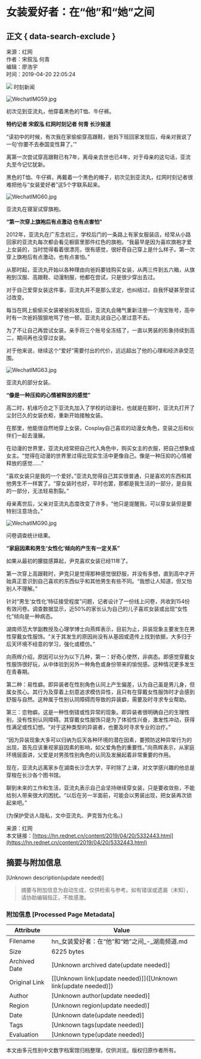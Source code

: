 # 女装爱好者：在“他”和“她”之间

## 正文 { data-search-exclude }


来源：红网  
作者：宋叙泓 何青  
编辑：廖浩宇  
时间：2019-04-20 22:05:24

![](//j.rednet.cn/images/qr-shike1.png) 时刻新闻

![WechatIMG59.jpg](https://img.rednet.cn/2019/04-20/b9ae0024-7456-47a9-9968-90b71cbc4433.jpg)

初次见到亚流丸，他穿着黑色的T恤、牛仔裤。

**特约记者 宋叙泓 红网时刻记者 何青 长沙报道**

“读初中的时候，有次我在家偷偷穿高跟鞋，爸妈下班回家发现后，母亲对我说了一句‘你要不去泰国变性算了。’”

离第一次尝试穿高跟鞋已有7年，离母亲去世也已4年，对于母亲的这句话，亚流丸至今记忆犹新。

黑色的T恤、牛仔裤，再戴着一个黑色的帽子，初次见到亚流丸，红网时刻记者很难把他与“女装爱好者”这5个字联系起来。

![WechatIMG60.jpg](https://img.rednet.cn/2019/04-20/d61c27e4-229c-4cd0-94bd-5ef1e9f370ed.jpg)

亚流丸在寝室试穿旗袍。

**“第一次穿上旗袍后有点激动 也有点害怕”**

2012年，亚流丸在广东念初三，学校后门的一条路上有家女服装店，经常从小路回家的亚流丸每次都会看见橱窗里那件红色的旗袍。“我最早是因为喜欢旗袍才爱上女装的，当时觉得看着很漂亮，很有感觉，很好奇自己穿上是什么样子。第一次穿上旗袍后有点激动，也有点害怕。”

从那时起，亚流丸开始以各种理由向爸妈要钱购买女装，从两三件到五六箱，从旗袍到汉服、高跟鞋、动漫制服，他都在尝试，只是很少穿出去过。

对于自己爱穿女装这件事，亚流丸并不是那么坚定，也纠结过，自我怀疑甚至尝试过改变。

每当在网上偷偷买女装被爸妈发现后，亚流丸会赌气重新注册一个淘宝账号，高中时有一次爸妈狠狠地骂了他一顿，亚流丸说自己心里过意不去。

为了不让自己再尝试女装，亲手将三个账号全冻结了，一直以男装的形象持续到高二，期间再也没穿过女装。

对于他来说，继续这个“爱好”需要付出的代价，远远超出了他的心理和经济承受范围。

![WechatIMG63.jpg](https://img.rednet.cn/2019/04-20/be371dee-1b2f-4b87-9779-633521facc3b.jpg)

亚流丸的部分女装。

**“像是一种压抑的心情被释放的感觉”**

高二时，机缘巧合之下亚流丸加入了学校的动漫社，也就是在那时，亚流丸打开了尘封已久的女装衣柜，重新开始接触女装。

在那里，他能很自然地穿上女装，Cosplay自己喜欢的动漫女角色，变装之后和伙伴们一起去漫展。

在动漫的世界里，亚流丸经常把自己代入角色中，购买女主的衣服，把自己想象成女主。“觉得在动漫的世界里过得比现实生活中更像自己。像是一种压抑的心情被释放的感觉……”

“喜欢女装只是我的一个爱好。”亚流丸觉得自己其实很普通，只是喜欢的东西和其他男生不一样罢了。“穿女装时也好，平时也罢，那都是我生活的一部分，是自我的一部分，无法轻易割裂。”

母亲离世后，父亲对亚流丸态度改变了许多，“他只是提醒我，可以穿女装但是要特别注意场合。”

![WechatIMG90.jpg](https://img.rednet.cn/2019/04-20/693be9c4-5685-47c9-9cc1-a46acef8907e.jpg)

问卷调查统计结果。

**“家庭因素和男生‘女性化’倾向的产生有一定关系”**

如果从最初的朦胧感算起，尹克喜欢女装已经11年了。

第一次穿上高跟鞋时，尹克只是觉得那种感觉很舒服，并没有多想，直到高中才开始真正意识到自己喜欢的东西似乎和其他男生有些不同。“我想让人知道，但又怕别人不理解。”

针对“男生‘女性化’特征接受程度”问题，记者设计了一份线上问卷，共收到154份有效问卷。调查数据显示，近50%的家长认为自己的儿子喜欢女装或出现“女性化”倾向是一种病态。

湖南师范大学副教授及心理学博士向燕辉表示，目前为止，异装现象主要发生在男性穿戴女性服饰。“关于其发生的原因尚没有从基因或遗传上找到依据，大多归于后天环境不经意的学习，强化或模仿。”

向燕辉介绍，原因可以分为以下几种，第一：好奇心使然，非病态。即感觉穿戴女性服饰很好玩，从中体验到另外一种角色或身份带来的愉悦感。这种情况更多发生在青春期。

第二种：易性癖。即异装者在性别角色认同上产生偏差，认为自己虽是男儿身，但属女孩心。其行为及穿着上刻意追求模仿异性，且只有在穿戴女性服饰时才会感到舒服与自然。这种属于性别认同障碍而导致的异装癖，需要及时寻求专业帮助。

第三：恋物癖。这是一种性倒错或性异常的现象。即异装者很明确自己的生理性别，没有性别认同障碍。其穿戴女性服饰只是为了体验性兴奋，激发性冲动，获得性满足或性幻想。“对于这种类型的异装者，也要及时寻求专业的治疗。”

“因为异装现象大多可以归纳为后天各种环境的潜在因素，要预防这种异常行为的出现，首先应该重视家庭因素的影响，如父爱角色的重要性。”向燕辉表示，从家庭环境层面讲，父爱是对男孩性别角色的认同及发展起着非常重要的作用。

现在，亚流丸远离家乡在湖南长沙念大学，平时除了上课，对文学感兴趣的他总是穿梭在长沙各个图书馆。

聊到未来的工作和生活，亚流丸表示自己会坚持继续穿女装，只是要收敛些，不能给别人带来很大的困扰。“以后在另一半面前，可能会以男装出现，把女装再次锁起来吧。”

(为保护受访人隐私，文中亚流丸、尹克皆为化名。)

来源：红网  
本文链接：[https://hn.rednet.cn/content/2019/04/20/5332443.html](https://hn.rednet.cn/content/2019/04/20/5332443.html)
<!-- tcd_original_link https://hn.rednet.cn/content/2019/04/20/5332443.html -->


## 摘要与附加信息

<!-- tcd_abstract -->
[Unknown description(update needed)]
<!-- tcd_abstract_end -->

> 摘要与附加信息为自动生成，仅供检索与参考。如有错误或遗漏（未知），请协助编辑指正，不胜感激。

### 附加信息 [Processed Page Metadata]

| Attribute       | Value                                  |
|-----------------|----------------------------------------|
| Filename        | hn_女装爱好者：在“他”和“她”之间_-_湖南频道.md                             |
| Size            | 6225 bytes                           |
| Archived Date   | [Unknown archived date(update needed)]                             |
| Original Link   | [[Unknown link(update needed)]]([Unknown link(update needed)])                       |
| Author          | [Unknown author(update needed)]                               |
| Region          | [Unknown region(update needed)]                               |
| Date            | [Unknown date(update needed)]                                 |
| Tags            | [Unknown tags(update needed)]                                 |
| Evaluation            | [Unknown type(update needed)]                                 |
<!-- tcd_table_end -->

本文由多元性别中文数字档案馆归档整理，仅供浏览。版权归原作者所有。
